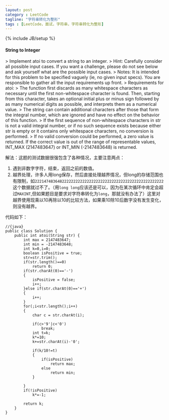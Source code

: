 ```yaml
---
layout: post
category : LeetCode
tagline: "字符串转化为整形"
tags : [LeetCode，面试，字符串，字符串转化为整形]
---
```

{% include JB/setup %}

<h4 id="String-to-Integer">String to Integer</h4>
>
Implement atoi to convert a string to an integer.
>
Hint: Carefully consider all possible input cases. If you want a challenge, please do not see below and ask yourself what are the possible input cases.
>
Notes: It is intended for this problem to be specified vaguely (ie, no given input specs). You are responsible to gather all the input requirements up front.
>
Requirements for atoi:
>
The function first discards as many whitespace characters as necessary until the first non-whitespace character is found. Then, starting from this character, takes an optional initial plus or minus sign followed by as many numerical digits as possible, and interprets them as a numerical value.
>
The string can contain additional characters after those that form the integral number, which are ignored and have no effect on the behavior of this function.
>
If the first sequence of non-whitespace characters in str is not a valid integral number, or if no such sequence exists because either str is empty or it contains only whitespace characters, no conversion is performed.
>
If no valid conversion could be performed, a zero value is returned. If the correct value is out of the range of representable values, INT_MAX (2147483647) or INT_MIN (-2147483648) is returned.




解法：这题的测试数据很强包含了各种情况，主要注意两点：

1. 遇到非数字字符，结束，返回之前的数值。
2. 越界处理，许多人用long保存，然后直接处理越界情况，但long的存储范围也有限制，如`222147483648222222222222222222222222222222222222222222222`这个数据就过不了。（用`long long`应该还是可以，因为在某次循环中肯定会超过`MAXINT`,但如果题目是要求对字符串转化为`long`，那就没有办法了）这里对越界使用现乘以10再除以10的比较方法，如果乘10除10后数字没有发生变化，则没有越界。

代码如下：

	//{java}
	public class Solution {
	    public int atoi(String str) {
	        int max = 2147483647;
	        int min = -2147483648;
	        int k=0,i=0;
	        boolean isPositive = true;
	        str=str.trim();
	        if(str.length()==0)
	            return 0;
	        if(str.charAt(0)=='-')
	        {
	            isPositive = false;
	            i++;
	        }else if(str.charAt(0)=='+')
	        {
	            i++;
	        }
	        for(;i<str.length();i++)
	        {
	            char c = str.charAt(i);
	
	            if(c>'9'|c<'0')
	                break;
	            int t=k;
	            k*=10;
	            k+=str.charAt(i)-'0';
	              
	            if(k/10!=t)
	            {
	                if(isPositive)
	                    return max;
	                else
	                    return min;
	            }
	        
	        }      
	        if(!isPositive)
	            k*=-1;
	        
	        return k;
	    }
	}
	